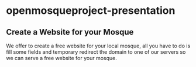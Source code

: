 # openmosqueproject-presentation

## Create a Website for your Mosque
We offer to create a free website for your local mosque, all you have to do is fill some fields and temporary redirect the domain to one of our servers so we can serve 
a free website for your mosque.
